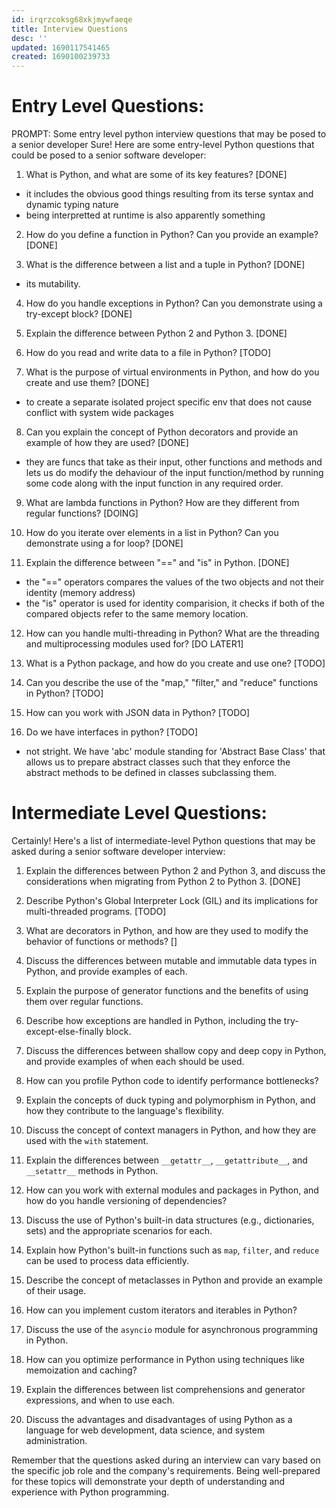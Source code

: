```yaml
---
id: irqrzcoksg68xkjmywfaeqe
title: Interview Questions
desc: ''
updated: 1690117541465
created: 1690100239733
---
```



# Entry Level Questions:

PROMPT: Some entry level python interview questions that may be posed to a senior developer 
Sure! Here are some entry-level Python questions that could be posed to a senior software developer:

1. What is Python, and what are some of its key features? [DONE]
  - it includes the obvious good things resulting from its terse syntax and dynamic typing nature
  - being interpretted at runtime is also apparently something

2. How do you define a function in Python? Can you provide an example? [DONE]

3. What is the difference between a list and a tuple in Python? [DONE]
  - its mutability.
  
4. How do you handle exceptions in Python? Can you demonstrate using a try-except block? [DONE]

5. Explain the difference between Python 2 and Python 3. [DONE]

6. How do you read and write data to a file in Python? [TODO]

7. What is the purpose of virtual environments in Python, and how do you create and use them? [DONE]
  - to create a separate isolated project specific env that does not cause conflict with system wide packages

8. Can you explain the concept of Python decorators and provide an example of how they are used? [DONE]
  - they are funcs that take as their input, other functions and methods and lets us do modify the dehaviour of the input function/method by running some code along with the input function in any required order.

9. What are lambda functions in Python? How are they different from regular functions? [DOING]

10. How do you iterate over elements in a list in Python? Can you demonstrate using a for loop? [DONE]

11. Explain the difference between "==" and "is" in Python. [DONE]
  - the "==" operators compares the values of the two objects and not their identity (memory address)
  -  the "is" operator is used for identity comparision, it checks if both of the compared objects refer to the same memory location.

12. How can you handle multi-threading in Python? What are the threading and multiprocessing modules used for? [DO LATER1]

13. What is a Python package, and how do you create and use one? [TODO]

14. Can you describe the use of the "map," "filter," and "reduce" functions in Python? [TODO]

15. How can you work with JSON data in Python? [TODO]

16. Do we have interfaces in python? [TODO]
  - not stright. We have 'abc' module standing for 'Abstract Base Class' that allows us to prepare abstract classes such that they enforce the abstract methods to be defined in classes subclassing them. 


# Intermediate Level Questions:
Certainly! Here's a list of intermediate-level Python questions that may be asked during a senior software developer interview:

1. Explain the differences between Python 2 and Python 3, and discuss the considerations when migrating from Python 2 to Python 3. [DONE]

2. Describe Python's Global Interpreter Lock (GIL) and its implications for multi-threaded programs. [TODO]

3. What are decorators in Python, and how are they used to modify the behavior of functions or methods? []

4. Discuss the differences between mutable and immutable data types in Python, and provide examples of each.

5. Explain the purpose of generator functions and the benefits of using them over regular functions.

6. Describe how exceptions are handled in Python, including the try-except-else-finally block.

7. Discuss the differences between shallow copy and deep copy in Python, and provide examples of when each should be used.

8. How can you profile Python code to identify performance bottlenecks?

9. Explain the concepts of duck typing and polymorphism in Python, and how they contribute to the language's flexibility.

10. Discuss the concept of context managers in Python, and how they are used with the `with` statement.

11. Explain the differences between `__getattr__`, `__getattribute__`, and `__setattr__` methods in Python.

12. How can you work with external modules and packages in Python, and how do you handle versioning of dependencies?

13. Discuss the use of Python's built-in data structures (e.g., dictionaries, sets) and the appropriate scenarios for each.

14. Explain how Python's built-in functions such as `map`, `filter`, and `reduce` can be used to process data efficiently.

15. Describe the concept of metaclasses in Python and provide an example of their usage.

16. How can you implement custom iterators and iterables in Python?

17. Discuss the use of the `asyncio` module for asynchronous programming in Python.

18. How can you optimize performance in Python using techniques like memoization and caching?

19. Explain the differences between list comprehensions and generator expressions, and when to use each.

20. Discuss the advantages and disadvantages of using Python as a language for web development, data science, and system administration.

Remember that the questions asked during an interview can vary based on the specific job role and the company's requirements. Being well-prepared for these topics will demonstrate your depth of understanding and experience with Python programming.
